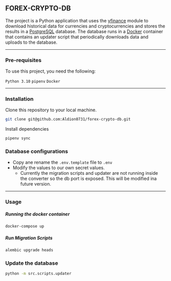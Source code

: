 ## FOREX-CRYPTO-DB

The project is a Python application that uses the [yfinance](https://pypi.org/project/yfinance/) module to download historical data for currencies and cryptocurrencies and stores the results in a [PostgreSQL](https://www.postgresql.org/) database. The database runs in a [Docker](https://www.docker.com/) container that contains an updater script that periodically downloads data and uploads to the database.

___

### Pre-requisites
To use this project, you need the following:

`Python 3.10`
`pipenv`
`Docker`
___
### Installation

Clone this repository to your local machine.

```bash
git clone git@github.com:Aldion0731/forex-crypto-db.git
```
Install dependencies

```bash
pipenv sync
```

### Database configurations

- Copy ane rename the `.env.template` file to `.env`
- Modify the values to our own secret values.
    - Currently the migration scripts and updater are not running inside the converter so the db port is exposed. This will be modified ina future version.
___

### Usage
##### Running the docker container

```bash
docker-compose up
```

##### Run Migration Scripts

```bash
alembic upgrade heads
```

### Update the database

```bash
python -m src.scripts.updater
```

